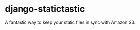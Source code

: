 django-statictastic
===================

A fantastic way to keep your static files in sync with Amazon S3.